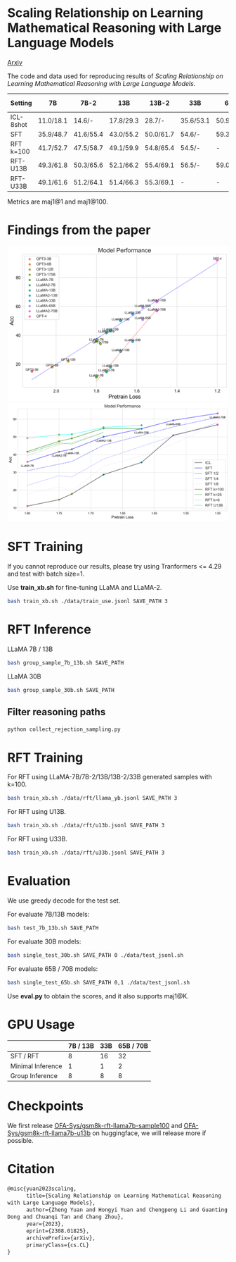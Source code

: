# Scaling Relationship on Learning Mathematical Reasoning with Large Language Models
[Arxiv](https://arxiv.org/abs/2308.01825)

The code and data used for reproducing results of *Scaling Relationship on Learning Mathematical Reasoning with Large Language Models*.

| Setting    | 7B       | 7B-2     | 13B      | 13B-2    | 33B      | 65B      | 70B-2    |
|------------|----------|----------|----------|----------|----------|----------|----------|
| ICL-8shot  | 11.0/18.1| 14.6/-   | 17.8/29.3| 28.7/-   | 35.6/53.1| 50.9/69.7| 56.8/-   |
| SFT        | 35.9/48.7| 41.6/55.4| 43.0/55.2| 50.0/61.7| 54.6/-   | 59.3/-   | 63.2/-   |
| RFT k=100  | 41.7/52.7| 47.5/58.7| 49.1/59.9| 54.8/65.4| 54.5/-   | -        | -        |
| RFT-U13B   | 49.3/61.8| 50.3/65.6| 52.1/66.2| 55.4/69.1| 56.5/-   | 59.0/-   | -        |
| RFT-U33B   | 49.1/61.6| 51.2/64.1| 51.4/66.3| 55.3/69.1| -        | -        | -        |

Metrics are maj1@1 and maj1@100.

# Findings from the paper
![fig1](fig/model_performance.png)
![fig2](fig/head.png)

# SFT Training

If you cannot reproduce our results, please try using Tranformers <= 4.29 and test with batch size=1.

Use **train_xb.sh** for fine-tuning LLaMA and LLaMA-2.
```bash
bash train_xb.sh ./data/train_use.jsonl SAVE_PATH 3
```

# RFT Inference

LLaMA 7B / 13B
```bash
bash group_sample_7b_13b.sh SAVE_PATH
```

LLaMA 30B
```bash
bash group_sample_30b.sh SAVE_PATH
```

## Filter reasoning paths

```python
python collect_rejection_sampling.py
```

# RFT Training

For RFT using LLaMA-7B/7B-2/13B/13B-2/33B generated samples with k=100.
```bash
bash train_xb.sh ./data/rft/llama_yb.jsonl SAVE_PATH 3
```

For RFT using U13B.
```bash
bash train_xb.sh ./data/rft/u13b.jsonl SAVE_PATH 3
```

For RFT using U33B.
```bash
bash train_xb.sh ./data/rft/u33b.jsonl SAVE_PATH 3
```



# Evaluation

We use greedy decode for the test set.

For evaluate 7B/13B models:
```bash
bash test_7b_13b.sh SAVE_PATH
```

For evaluate 30B models:
```bash
bash single_test_30b.sh SAVE_PATH 0 ./data/test_jsonl.sh
```

For evaluate 65B / 70B models:
```bash
bash single_test_65b.sh SAVE_PATH 0,1 ./data/test_jsonl.sh
```

Use **eval.py** to obtain the scores, and it also supports maj1@K.

# GPU Usage
|                   | 7B / 13B | 33B | 65B / 70B |
| ----------------- | -------- | --- | --------- |
| SFT / RFT         | 8        | 16  | 32        |
| Minimal Inference | 1        | 1   | 2         |
| Group Inference   | 8        | 8   | 8         |

# Checkpoints

We first release [OFA-Sys/gsm8k-rft-llama7b-sample100](https://huggingface.co/OFA-Sys/gsm8k-rft-llama7b-sample100) and [OFA-Sys/gsm8k-rft-llama7b-u13b](https://huggingface.co/OFA-Sys/gsm8k-rft-llama7b-u13b) on huggingface, we will release more if possible.

# Citation
```
@misc{yuan2023scaling,
      title={Scaling Relationship on Learning Mathematical Reasoning with Large Language Models}, 
      author={Zheng Yuan and Hongyi Yuan and Chengpeng Li and Guanting Dong and Chuanqi Tan and Chang Zhou},
      year={2023},
      eprint={2308.01825},
      archivePrefix={arXiv},
      primaryClass={cs.CL}
}
```
